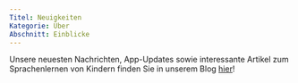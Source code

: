 ```yaml
---
Titel: Neuigkeiten
Kategorie: Über
Abschnitt: Einblicke
---
```

Unsere neuesten Nachrichten, App-Updates sowie interessante Artikel zum Sprachenlernen von Kindern finden Sie in unserem Blog [hier](https://Studycat.com/blog/)!